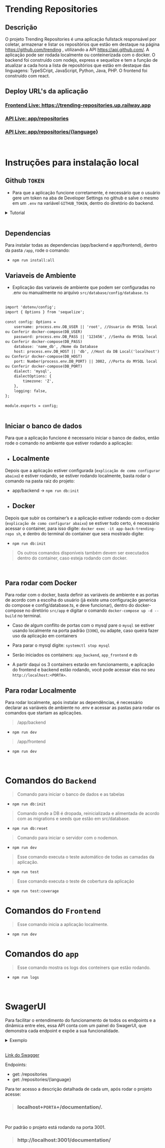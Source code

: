# Trending Repositories

## Descrição

O projeto Trending Repositories é uma aplicação fullstack responsável por coletar, armazenar e listar os repositórios que estão em destaque na página https://github.com/trending , utilizando a API https://api.github.com/.
A aplicação pode ser rodada localmente ou conteinerizada com o docker. O backend foi construído com nodejs, express e sequelize e tem a função de atualizar a cada hora a lista de repositórios que estão em destaque das linguagens: TypeSCript, JavaScript, Python, Java, PHP. O frontend foi construído com react.

## Deploy URL's da aplicação 

### <a href="https://trending-repositories.up.railway.app/">Frontend Live:  https://trending-repositories.up.railway.app</a>

### <a href="https://api-trending-repositories.up.railway.app/repositories">API Live: app/repositories</a>
### <a href="https://api-trending-repositories.up.railway.app/repositories/javascript">API Live: app/repositories/{language}</a>

<br>

# Instruções para instalação local
## Github `TOKEN`

- Para que a aplicação funcione corretamente, é necessário que o usuário gere um token na aba de Developer Settings no github e salve o mesmo em um `.env` na variável `GITHUB_TOKEN`, dentro do diretório do backend.

 <details>
  <summary>Tutorial</summary>

  1. Logado na sua conta, clique no seu icone de usuario e vá até `settings`

  <img src="./assets/tokenTutorial/TOKEN-1.png" alt="Descrição da imagem">

  <br>

  2. Após isso no lado esquerdo da tela, navegue até o superior e clique em `Developer Settings`

  <img src="./assets/tokenTutorial/TOKEN-2.png" alt="Descrição da imagem">

  <br>

  3. Então clique em `personal acess token` e `tokens classic`

  <img src="./assets/tokenTutorial/TOKEN-3.png" alt="Descrição da imagem">

  <br>

  4. Clique em `Generate new token` e em `Generate new token (classic)`

  <img src="./assets/tokenTutorial/TOKEN-4.png" alt="Descrição da imagem">

  <br>

  5. Marque apenas a opção `public_repo`

  <img src="./assets/tokenTutorial/TOKEN-5.png" alt="Descrição da imagem">

  <br>

  5. Clique em `Generate Token` no final da pagina, e o sue token será exibido na tela.

  <img src="./assets/tokenTutorial/TOKEN-6.png" alt="Descrição da imagem">


</details>

<br>

## Dependencias

Para instalar todas as dependencias (app/backend e app/frontend), dentro da pasta `/app`, rode o comando:

- `npm run install:all`

## Variaveis de Ambiente

- Explicação das variaveis de ambiente que podem ser configuradas no .env ou manualmente no arquivo `src/database/config/database.ts`

<pre>
  <code>
import 'dotenv/config';
import { Options } from 'sequelize';

const config: Options = 
    username: process.env.DB_USER || 'root', //Usuario do MYSQL local ou Conferir docker-compose(DB_USER)
    password: process.env.DB_PASS || '123456', //Senha do MYSQL local ou Conferir docker-compose(DB_PASS)
    database: 'name_db', /Nome da Database
    host: process.env.DB_HOST || 'db', //Host da DB Local('localhost') ou Conferir docker-compose(DB_HOST) 
    port: Number(process.env.DB_PORT) || 3002, //Porta do MYSQL local ou Conferir docker-compose(DB_PORT)
    dialect: 'mysql',
    dialectOptions: {
        timezone: 'Z',
    },
    logging: false,
};

module.exports = config;
  </code>
</pre>



## Iniciar o banco de dados

Para que a aplicação funcione é necessario iniciar o banco de dados, então rode o comando no ambiente que estiver rodando a aplicação:

- ## Localmente 
Depois que a aplicação estiver configurada (`explicação de como configurar abaixo`) e estiver rodando, se estiver rodando localmente, basta rodar o comando na pasta raiz do projeto:

- app/backend -> `npm run db:init`

- ## Docker 
Depois que subir os container’s e a aplicação estiver rodando com o docker (`explicação de como configurar abaixo`) se estiver tudo certo, é necessário acessar o container, para isso digite:
`docker exec -it app-back-trending-repo sh`, e dentro do terminal do container que sera mostrado digite:


- `npm run db:init`

> Os outros comandos disponíveis também devem ser executados dentro do container, caso esteja rodando com docker.

<br>

## Para rodar com Docker

Para rodar com o docker, basta definir as variáveis de ambiente e as portas de acordo com a escolha do usuário  (já existe uma configuração generica do compose e config/database.ts, e deve funcionar), dentro do docker-compose no diretório `src/app` e digitar o comando `docker-compose up -d --build` no terminal.

-   Caso de algum conflito de portas com o mysql pare o `mysql` se estiver usando localmente na porta padrão (`3306`), ou adapte, caso queira fazer uso da aplicação em containers
-   Para parar o mysql digite: `systemctl stop mysql`

-   Serão iniciados os containers: `app_backend`, `app_frontend` e `db`  

-   A partir daqui os 3 containers estarão em funcionamento, e aplicação do frontend e backend estão rodando, você pode acessar elas no seu `http://localhost:<PORTA>`.

## Para rodar Localmente

Para rodar localmente, após instalar as dependências, é necessário declarar as variáveis de ambiente no .env e acessar as pastas para rodar os comandos que startam as aplicações.

> /app/backend

 - `npm run dev`


> /app/frontend

-  `npm run dev`




<br>

# Comandos do `Backend` 


> Comando para iniciar o banco de dados e as tabelas

- `npm run db:init`

 > Comando onde a DB é dropada, reinicializada e alimentada de acordo com as migrations e seeds que estão em src/database.

- `npm run db:reset`

>  Comando para iniciar o servidor com o nodemon.

-  `npm run dev`

> Esse comando executa o teste automático de todas as camadas da aplicação.

-  `npm run test`

>  Esse comando executa o teste de cobertura da aplicação

 - `npm run test:coverage`


# Comandos do `Frontend`

>  Esse comando inicia a aplicação localmente.
 
- `npm run dev`

# Comandos do `app`

>  Esse comando mostra os logs dos conteiners que estão rodando.
 
- `npm run logs`


<br>

# SwagerUI

Para facilitar o entendimento do funcionamento de todos os endpoints e a dinâmica entre eles, essa API conta com um painel do SwagerUI, que demonstra cada endpoint e expõe a sua funcionalidade.


 
 <details>
  <summary>Exemplo</summary>
  <img src="./assets/swagger.png" alt="Descrição da imagem">
</details>

<br>

<a href="https://swagger.io/">Link do Swagger</a>

Endpoints:

-   get: /repositories
-   get: /repositories/{language}

Para ter acesso a descrição detalhada de cada um, após rodar o projeto acesse:
<br>

> ### localhost+`PORTA`+/documentation/.

 <br>

Por padrão o projeto está rodando na porta 3001.

> ### http://localhost:3001/documentation/

